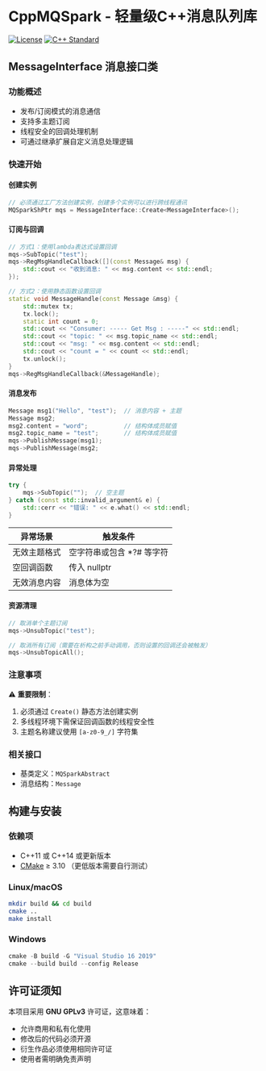 # CppMQSpark - 轻量级C++消息队列库

[![License](https://img.shields.io/badge/License-GPLv3-blue.svg)](https://www.gnu.org/licenses/gpl-3.0)
[![C++ Standard](https://img.shields.io/badge/C++-11/14-blue.svg)](https://en.cppreference.com/)

## MessageInterface 消息接口类

### 功能概述
- 发布/订阅模式的消息通信
- 支持多主题订阅
- 线程安全的回调处理机制
- 可通过继承扩展自定义消息处理逻辑

### 快速开始

#### 创建实例
```cpp
// 必须通过工厂方法创建实例，创建多个实例可以进行跨线程通讯
MQSparkShPtr mqs = MessageInterface::Create<MessageInterface>();
```

#### 订阅与回调
```cpp
// 方式1：使用lambda表达式设置回调
mqs->SubTopic("test");
mqs->RegMsgHandleCallback([](const Message& msg) {
    std::cout << "收到消息: " << msg.content << std::endl;
});

// 方式2：使用静态函数设置回调
static void MessageHandle(const Message &msg) {
    std::mutex tx;
    tx.lock();
    static int count = 0;
    std::cout << "Consumer: ----- Get Msg : -----" << std::endl;
    std::cout << "topic: " << msg.topic_name << std::endl;
    std::cout << "msg: " << msg.content << std::endl;
    std::cout << "count = " << count << std::endl;
    tx.unlock();
}
mqs->RegMsgHandleCallback(&MessageHandle);
```

#### 消息发布
```cpp
Message msg1("Hello", "test");  // 消息内容 + 主题
Message msg2;
msg2.content = "word";          // 结构体成员赋值
msg2.topic_name = "test";       // 结构体成员赋值
mqs->PublishMessage(msg1);
mqs->PublishMessage(msg2;
```

#### 异常处理
```cpp
try {
    mqs->SubTopic("");  // 空主题
} catch (const std::invalid_argument& e) {
    std::cerr << "错误: " << e.what() << std::endl;
}
```

| 异常场景       | 触发条件                     |
|---------------|----------------------------|
| 无效主题格式   | 空字符串或包含 *?# 等字符    |
| 空回调函数     | 传入 nullptr                |
| 无效消息内容   | 消息体为空                  |

#### 资源清理
```cpp
// 取消单个主题订阅
mqs->UnsubTopic("test");

// 取消所有订阅（需要在析构之前手动调用，否则设置的回调还会被触发）
mqs->UnsubTopicAll();
```

### 注意事项
⚠️ **重要限制**：
1. 必须通过 `Create()` 静态方法创建实例
2. 多线程环境下需保证回调函数的线程安全性
3. 主题名称建议使用 `[a-z0-9_/]` 字符集

### 相关接口
- 基类定义：`MQSparkAbstract`
- 消息结构：`Message`

## 构建与安装

### 依赖项
- C++11 或 C++14 或更新版本
- [CMake](https://cmake.org/) ≥ 3.10 （更低版本需要自行测试）
### Linux/macOS
```bash
mkdir build && cd build
cmake ..
make install
```

### Windows
```powershell
cmake -B build -G "Visual Studio 16 2019"
cmake --build build --config Release
```
## 许可证须知
本项目采用 **GNU GPLv3** 许可证，这意味着：
- 允许商用和私有化使用
- 修改后的代码必须开源
- 衍生作品必须使用相同许可证
- 使用者需明确免责声明

